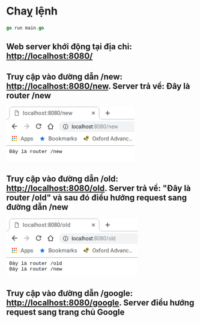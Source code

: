 # Chaỵ lệnh

```go
go run main.go
```

## Web server khới động tại địa chỉ: [http://localhost:8080/](http://localhost:8080/ "http://localhost:8080/")

## Truy cập vào đường dẫn /new: [http://localhost:8080/new](http://localhost:8080/new "http://localhost:8080/new"). Server trả về: Đây là router /new

![Đường dẫn new](router-new.png?raw=true "Đường dẫn new")

## Truy cập vào đường dẫn /old: [http://localhost:8080/old](http://localhost:8080/old "http://localhost:8080/old"). Server trả về: "Đây là router /old" và sau đó điều hướng request sang đường dẫn /new

![Đường dẫn old](router-old.png?raw=true "Đường dẫn old")

## Truy cập vào đường dẫn /google: [http://localhost:8080/google](http://localhost:8080/google "http://localhost:8080/google"). Server điều hướng request sang trang chủ Google
